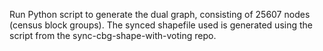 Run Python script to generate the dual graph, consisting of 25607 nodes (census block groups). The synced shapefile used is generated using the script from the sync-cbg-shape-with-voting repo.
